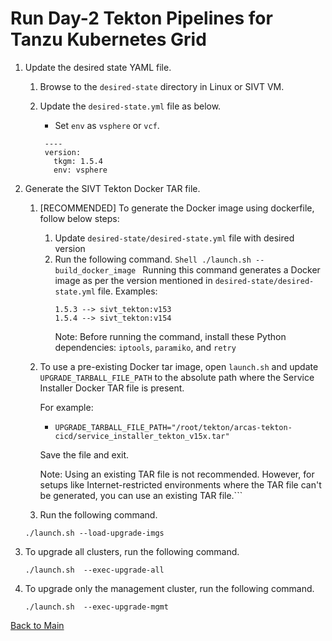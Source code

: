 # Run Day-2 Tekton Pipelines for Tanzu Kubernetes Grid

1. Update the desired state YAML file.
   
   1. Browse to the `desired-state` directory in Linux or SIVT VM.
   
   2. Update the `desired-state.yml` file as below. 
      - Set `env` as `vsphere` or `vcf`.
     
      ```
       ----
       version:
         tkgm: 1.5.4
         env: vsphere
       ```

2. Generate the SIVT Tekton Docker TAR file.
    1. [RECOMMENDED] To generate the Docker image using dockerfile, follow below steps:
       1. Update `desired-state/desired-state.yml` file with desired version
       2. Run the following command.
               ```Shell
               ./launch.sh --build_docker_image
               ```
       Running this command generates a Docker image as per the version mentioned in `desired-state/desired-state.yml` file.
          Examples:
          ```
          1.5.3 --> sivt_tekton:v153
          1.5.4 --> sivt_tekton:v154
          ```
          Note: Before running the command, install these Python dependencies: `iptools`, `paramiko`, and `retry`
   
    2. To use a pre-existing Docker tar image, open `launch.sh` and update `UPGRADE_TARBALL_FILE_PATH` to the absolute path where the Service Installer Docker TAR file is present.
         
        For example:

        - `UPGRADE_TARBALL_FILE_PATH="/root/tekton/arcas-tekton-cicd/service_installer_tekton_v15x.tar"`
            
        Save the file and exit.

       Note: Using an existing TAR file is not recommended. 
       However, for setups like Internet-restricted environments where the TAR file can't be generated, you can use an existing TAR file.```

    3. Run the following command.
     ```shell
     ./launch.sh --load-upgrade-imgs
     ```

4. To upgrade all clusters, run the following command.

    ```shell
    ./launch.sh  --exec-upgrade-all 
    ```

5. To upgrade only the management cluster, run the following command.

    ```shell
    ./launch.sh  --exec-upgrade-mgmt 
    ```
   
[Back to Main](../README.md)
